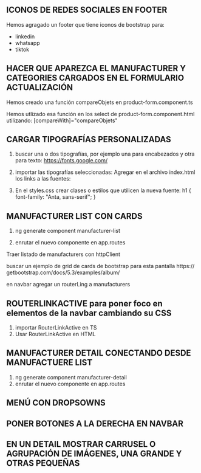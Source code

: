 ## ICONOS DE REDES SOCIALES EN FOOTER

Hemos agragado un footer que tiene iconos de bootstrap para: 
* linkedin
* whatsapp
* tiktok

## HACER QUE APAREZCA EL MANUFACTURER Y CATEGORIES CARGADOS EN EL FORMULARIO ACTUALIZACIÓN

Hemos creado una función compareObjets en product-form.component.ts

Hemos utlizado esa función en los select de product-form.component.html utilizando:
[compareWith]="compareObjets"

## CARGAR TIPOGRAFÍAS PERSONALIZADAS
1. buscar una o dos tipografías, por ejemplo una para encabezados y otra para texto:
https://fonts.google.com/

2. importar las tipografías seleccionadas:
Agregar en el archivo index.html los links a las fuentes:
<link rel="preconnect" href="https://fonts.googleapis.com">
<link rel="preconnect" href="https://fonts.gstatic.com" crossorigin>
<link href="https://fonts.googleapis.com/css2?family=Anta&family=Roboto:ital,wght@0,100;0,300;0,400;1,100&display=swap" rel="stylesheet">

3. En el styles.css crear clases o estilos que utilicen la nueva fuente:
h1 {
    font-family: "Anta, sans-serif";
}

## MANUFACTURER LIST CON CARDS

1. ng generate component manufacturer-list

2. enrutar el nuevo componente en app.routes

Traer listado de manufacturers con httpClient

buscar un ejemplo de grid de cards de bootstrap para esta pantalla
https:// getbootstrap.com/docs/5.3/examples/album/

en navbar agregar un routerLing a manufacturers


## ROUTERLINKACTIVE para poner foco en elementos de la navbar cambiando su CSS

1. importar RouterLinkActive en TS
2. Usar RouterLinkActive en HTML

## MANUFACTURER DETAIL CONECTANDO DESDE MANUFACTUERE LIST
1. ng generate component manufacturer-detail
2. enrutar el nuevo componente en app.routes

## MENÚ CON DROPSOWNS

## PONER BOTONES A LA DERECHA EN NAVBAR

## EN UN DETAIL MOSTRAR CARRUSEL O AGRUPACIÓN DE IMÁGENES, UNA GRANDE Y OTRAS PEQUEÑAS
